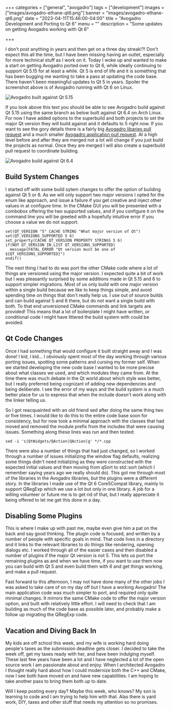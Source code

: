 +++
categories = ["general", "avogadro"]
tags = ["development"]
images = ["images/avogadro-ethane-qt6.png"]
banner = "images/avogadro-ethane-qt6.png"
date = "2023-04-11T15:46:00-04:00"
title = "Avogadro Development and Porting to Qt 6"
menu = ""
description = "Some updates on getting Avogadro working with Qt 6"

+++

I don't post anything in years and then get on a three day streak!?! Don't expect this all the time, but I have been missing having an outlet, especially for more technical stuff as I work on it. Today I woke up and wanted to make a start on getting Avogadro ported over to Qt 6, while ideally continuing to support Qt 5.15 for at least a while. Qt 5 is end of life and it is something that has been bugging me wanting to take a pass at updating the code base. There haven't been meaningful updates to Qt 5 in years. Spoiler the screenshot above is of Avogadro running with Qt 6 on Linux.

![Avogadro built against Qt 5.15](/images/avogadro-ethane-qt5.png)

If you look above this text you should be able to see Avogadro build against Qt 5.15 using the same branch as below built against Qt 6.4 on Arch Linux. For now I have added options to the superbuild and both projects to set the major Qt version they will build against and it defaults to 5 right now. If you want to see the gory details there is a fairly big [Avogadro libaries pull request][avolibspr] and a much smaller [Avogadro application pull request][avoapppr]. At a high level before and after they are merged not a lot will change if you just build the projects as normal. Once they are merged I will also create a superbuild pull request to coordinate building.

![Avogadro build against Qt 6.4](/images/avogadro-ethane-qt6.png)

Build System Changes
--------------------

I started off with some build sytem changes to offer the option of building against Qt 5 or 6. As we will only support two major versions I opted for the enum like approach, and issue a failure if you get creative and inject other values in at configure time. In the CMake GUI you will be presented with a combobox offering the two supported values, and if you configure it on the command line you will be greeted with a hopefully intuitive error if you choose a value we do not support.
```
set(QT_VERSION "5" CACHE STRING "What major version of Qt")
set(QT_VERSIONS_SUPPORTED 5 6)
set_property(CACHE QT_VERSION PROPERTY STRINGS 5 6)
if(NOT QT_VERSION IN_LIST QT_VERSIONS_SUPPORTED)
  message(FATAL_ERROR "Qt version must be one of ${QT_VERSIONS_SUPPORTED}")
endif()
```

The next thing I had to do was port the other CMake code where a lot of things are versioned using the major version. I expected quite a bit of work but I was pleasantly surprised by some additions made in Qt 5.15 and 6 to support simpler migrations. Most of us only build with one major version within a single build because we like to keep things simple, and avoid spending time on things that don't really help us. I use out of source builds and can build against 5 and 6 there, but do not want a single build with both. To that end unversioned CMake commands and link targets are provided! This means that a lot of boilerplate I might have written, or conditional code I might have littered the build system with could be avoided.

Qt Code Changes
---------------

Once I had something that would configure it built straight away and I was done! I kid, I kid... I obviously spent most of the day working through various porting issues, spotting some patterns and cursing my former self. When we started developing the new code base I wanted to be more precise about what classes we used, and which modules they came from. At the time there was much debate in the Qt world about which style was better, but I really preferred being cognizant of adding new dependencies and being deliberate. I see the error of my ways and the build system is a much better place for us to express that when the include doesn't work along with the linker telling us.

So I got reacquainted with an old friend sed after doing the same thing two or five times. I would like to do this to the entire code base soon for consistency, but for now took a minimal approach with the classes that had moved and removed the module prefix from the includes that were causing issues. Something along these lines was run and then tested:
```
sed -i 's|QtWidgets/QAction|QAction|g' */*.cpp
```

There were also a number of things that had just changed, so I worked through a number of issues initializing the window flag defaults, realizing some things didn't need initializing as they were constructed with the expected initial values and then moving from qSort to std::sort (which I remember saying years ago we really should do). This got me through most of the libraries in the Avogadro libraries, but the plugins were a different story. In the libraries I made use of the Qt 6 Core5Compat library, mainly to support QRegExp which we use a lot but only in one library. A job for a willing volunteer or future me is to get rid of that, but I really appreciate it being offered to let me get this done in a day.

Disabling Some Plugins
----------------------

This is where I make up with past me, maybe even give him a pat on the back and say good thinking. The plugin code is focused, and written by a number of people with specific goals in mind. That code lives in a directory and it links to the relevant libraries to do things like rendering, opening dialogs etc. I worked through all of the easier cases and then disabled a number of plugins if the major Qt version is not 5. This lets us port the remaining plugins as and when we have time, if you want to use them now you can build with Qt 5 and even build them with 6 and get things working, and make a pull request.

Fast forward to this afternoon, I may not have done many of the other jobs I was asked to take care of on my day off but I have a working Avogadro! The main application code was much simpler to port, and required only quite minimal changes. It mirrors the same CMake code to offer the major version option, and built with relatively little effort. I will need to check that I am building as much of the code base as possible later, and probably make a follow up migrating the QRegExp code.

Vacation and Diving Back In
---------------------------

My kids are off school this week, and my wife is working hard doing people's taxes as the submission deadline gets closer. I decided to take the week off, get my taxes ready with her, and have been indulging myself. These last few years have been a lot and I have neglected a lot of the open source work I am passionate about and enjoy. When I architected Avogadro I thought really hard about how I could modernize both the C++ and CMake, now I see both have moved on and have new capabilities. I am hoping to take another pass to bring them both up to date.

Will I keep posting every day? Maybe this week, who knows? My son is learning to code and I am trying to help him with that. Alas there is yard work, DIY, taxes and other stuff that needs my attention so no promises.

[avolibspr]: https://github.com/OpenChemistry/avogadrolibs/pull/1241
[avoapppr]: https://github.com/OpenChemistry/avogadroapp/pull/361
